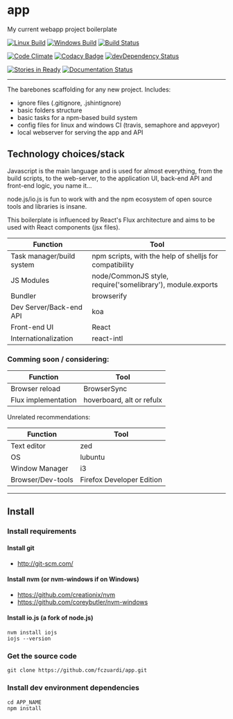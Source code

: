 # app
My current webapp project boilerplate

[![Linux Build](https://travis-ci.org/fczuardi/app.svg)](https://travis-ci.org/fczuardi/app)
[![Windows Build](https://ci.appveyor.com/api/projects/status/knff59625s294m7c?svg=true)](https://ci.appveyor.com/project/fczuardi/app)
[![Build Status](https://semaphoreapp.com/api/v1/projects/2fa7e4a1-38b5-4be8-9fe1-9a56fe0db689/361723/shields_badge.svg)](https://semaphoreapp.com/fczuardi/app)

[![Code Climate](https://codeclimate.com/github/fczuardi/app/badges/gpa.svg)](https://codeclimate.com/github/fczuardi/app)
[![Codacy Badge](https://www.codacy.com/project/badge/70cbbef2a38a4dac902aa5c34e62ff00)](https://www.codacy.com/public/fabricio/app)
[![devDependency Status](https://david-dm.org/fczuardi/app/dev-status.svg)](https://david-dm.org/fczuardi/app#info=devDependencies)

[![Stories in Ready](https://badge.waffle.io/fczuardi/app.png?label=ready&title=Ready)](https://waffle.io/fczuardi/app)
[![Documentation Status](https://readthedocs.org/projects/fczapp/badge/?version=latest)](https://readthedocs.org/projects/fczapp/?badge=latest)

-----

The barebones scaffolding for any new project. Includes:

- ignore files (.gitignore, .jshintignore)
- basic folders structure
- basic tasks for a npm-based build system
- config files for linux and windows CI (travis, semaphore and appveyor)
- local webserver for serving the app and API

Technology choices/stack
------------------------

Javascript is the main language and is used for almost everything,
from the build scripts, to the web-server, to the application UI,
back-end API and front-end logic, you name it…

node.js/io.js is fun to work with and the npm ecosystem of open
source tools and libraries is insane.

This boilerplate is influenced by React's Flux architecture
and aims to be used with React components (jsx files).

| Function                  | Tool          |
|---------------------------|---------------|
| Task manager/build system | npm scripts, with the help of shelljs for compatibility|
| JS Modules                | node/CommonJS style, require('somelibrary'), module.exports   |
| Bundler                   | browserify    |
| Dev Server/Back-end API   | koa           |
| Front-end UI              | React         |
| Internationalization      | react-intl    |

### Comming soon / considering:

| Function                  | Tool          |
|---------------------------|---------------|
| Browser reload            | BrowserSync   |
| Flux implementation       | hoverboard, alt or refulx |

Unrelated recommendations:

| Function                  | Tool          |
|---------------------------|---------------|
| Text editor               | zed           |
| OS                        | lubuntu       |
| Window Manager            | i3            |
| Browser/Dev-tools         | Firefox Developer Edition |

-----

Install
-------

### Install requirements

#### Install git
 - http://git-scm.com/

#### Install nvm (or nvm-windows if on Windows)

- https://github.com/creationix/nvm
- https://github.com/coreybutler/nvm-windows

#### Install io.js (a fork of node.js)

    nvm install iojs
    iojs --version

### Get the source code

    git clone https://github.com/fczuardi/app.git

### Install dev environment dependencies

    cd APP_NAME
    npm install
